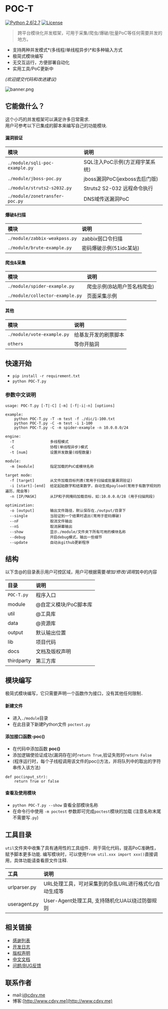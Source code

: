 # POC-T
[![Python 2.6|2.7](https://img.shields.io/badge/python-2.6|2.7-yellow.svg)](https://www.python.org/) [![License](https://img.shields.io/badge/license-GPLv2-red.svg)](https://raw.githubusercontent.com/Xyntax/POC-T/master/docs/LICENSE.txt)  

> 跨平台模块化并发框架，可用于采集/爬虫/爆破/批量PoC等任何需要并发的地方。

* 支持两种并发模式*(多线程/单线程异步)*和多种输入方式
* 极简式模块编写
* 无交互运行，方便部署自动化
* 实用工具/PoC更新中

*(欢迎提交代码和改进建议)*
  
![banner.png](https://github.com/Xyntax/POC-T/blob/master/docs/banner.png) 

## 它能做什么？  
这个小巧的并发框架可以满足许多日常需求.  
用户可参考以下已集成的脚本来编写自己的功能模块.    

#### 漏洞验证 
|模块|说明|
|:---|:---|
|`./module/sqli-poc-example.py`| SQL注入PoC示例(方正翔宇某系统)|  
|`./module/jboss-poc.py`       | jboss漏洞PoC(jexboss去后门版)|  
|`./module/struts2-s2032.py`   | Struts2 S2-032 远程命令执行|  
|`./module/zonetransfer-poc.py`| DNS域传送漏洞PoC|
  
#### 爆破&扫描 
|模块|说明|
|:---|:---|
|`./module/zabbix-weakpass.py`  |zabbix弱口令扫描|  
|`./module/brute-example.py`    |密码爆破示例(51idc某站)|
  
#### 爬虫&采集
|模块|说明|
|:---|:---|
|`./module/spider-example.py`   |爬虫示例(B站用户签名档爬虫)|  
|`./module/collector-example.py`|页面采集示例|  
  
#### 其他 
|模块|说明|
|:---|:---|
|`./module/vote-example.py`     |给基友开发的刷票脚本|  
|`others`|等你开脑洞|  
  


  
## 快速开始 
* `pip install -r requirement.txt` 
* `python POC-T.py`  

### 参数中文说明 
```
usage: POC-T.py [-T|-C] [-m] [-f|-i|-n] [options]
  
example:
    python POC-T.py -T -m test -f ./dic/1-100.txt
    python POC-T.py -C -m test -i 1-100
    python POC-T.py -C -m spider-example -n 10.0.0.0/24
  
engine:
  -T                多线程模式
  -C                协程(单线程异步)模式
  -t [num]          设置并发数量(线程数量)
  
module:
  -m [module]       指定加载的PoC或模块名称

target mode:
  -f [target]       从文件加载目标列表(常用于扫描或批量漏洞验证)
  -i [start]-[end]  给定起始数字和结束数字，自动生成payload(常用于有数字规则的遍历，爬虫等)
  -n [IP/MASK]      从IP和子网掩码加载目标，如:10.0.0.0/28 (用于扫描网段)

optimization:
  -o [output]       输出文件路径，默认保存在./output/目录下
  --single          当验证到一个结果时退出(常用于密码爆破)
  --nF              取消文件输出
  --nS              取消屏幕输出
  --show            显示./module/文件夹下所有可用的模块名称
  --debug           开启debug模式，输出一些细节
  --update          自动从github更新程序
```  
  
  
## 结构  
以下含@的目录表示用户可控区域，用户可根据需要*增加/修改/调用*其中的内容

| 目录 | 说明 |
| :-----  |:-----|
| `POC-T.py` | 程序入口 |
| module   | @自定义模块/PoC脚本库 |
| util     | @工具库 |
| data     | @资源库 |
| output   | 默认输出位置 |
| lib      | 项目代码 |
| docs     | 文档及版权声明 |
| thirdparty | 第三方库 |

  
## 模块编写
极简式模块编写，它只需要声明一个函数作为接口，没有其他任何限制．

#### 新建文件
* 进入`./module`目录
* 在此目录下新建Python文件 `poctest.py`

#### 添加接口函数-poc()
* 在代码中添加函数 **poc()**
* 添加逻辑使验证成功(漏洞存在)时`return True`,验证失败时`return False`
* (程序运行时，每个子线程调用该文件的poc()方法，并将队列中的取出的字符串传入该方法)
```
def poc(input_str):
    return True or false
```  
#### 查看及使用模块
* `python POC-T.py --show` 查看全部模块名称
* 在命令行中使用 `-m poctest` 参数即可完成`poctest`模块的加载 (注意名称末尾不需要写`.py`)  
  
工具目录 
----
`util`文件夹中收集了具有通用性的工具组件．用于简化代码，提高PoC准确性，赋予脚本更多功能.
编写模块时，可以使用`from util.xxx import xxx()`直接调用，具体功能请查看原文件注释.  
  
|工具|说明|
|:---|:---|
|urlparser.py |URL处理工具，可对采集到的杂乱URL进行格式化/自动生成等|
|useragent.py |User-Agent处理工具, 支持随机化UA以绕过防御规则|

相关链接
----
* [感谢列表](./docs/THANKS.md)
* [开发日志](./docs/CHANGELOG.md)
* [版权声明](./docs/LICENSE.txt)
* [中文文档](./docs/USAGE.md)
* [问题/BUG反馈](https://github.com/Xyntax/POC-T/issues)

联系作者
----
* mail:i@cdxy.me  
* 博客:[http://www.cdxy.me](http://www.cdxy.me)  
  
